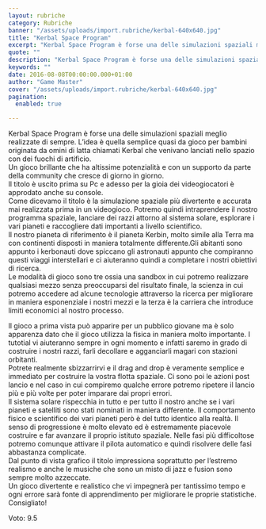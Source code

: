 ```yaml
---
layout: rubriche
category: Rubriche
banner: "/assets/uploads/import.rubriche/kerbal-640x640.jpg"
title: "Kerbal Space Program"
excerpt: "Kerbal Space Program è forse una delle simulazioni spaziali meglio realizzate di sempre. L’idea è quella semplice quasi da gioco per bambini originata da omini di latta chiamati Kerbal che venivano lanciati nello spazio con dei fuochi di artificio. Un gioco brillante che ha altissime potenzialità e con un supporto da parte della community che [&hellip"
quote: ""
description: "Kerbal Space Program è forse una delle simulazioni spaziali meglio realizzate di sempre. L’idea è quella semplice quasi da gioco per bambini originata da omini di latta chiamati Kerbal che venivano lanciati nello spazio con dei fuochi di artificio. Un gioco brillante che ha altissime potenzialità e con un supporto da parte della community che [&hellip"
keywords: ""
date: 2016-08-08T00:00:00.000+01:00
author: "Game Master"
cover: "/assets/uploads/import.rubriche/kerbal-640x640.jpg"
pagination:
  enabled: true

---
```


  
Kerbal Space Program è forse una delle simulazioni spaziali meglio realizzate di sempre. L’idea è quella semplice quasi da gioco per bambini originata da omini di latta chiamati Kerbal che venivano lanciati nello spazio con dei fuochi di artificio.  
Un gioco brillante che ha altissime potenzialità e con un supporto da parte della community che cresce di giorno in giorno.  
Il titolo è uscito prima su Pc e adesso per la gioia dei videogiocatori è approdato anche su console.  
Come dicevamo il titolo è la simulazione spaziale più divertente e accurata mai realizzata prima in un videogioco. Potremo quindi intraprendere il nostro programma spaziale, lanciare dei razzi attorno al sistema solare, esplorare i vari pianeti e raccogliere dati importanti a livello scientifico.  
Il nostro pianeta di riferimento è il pianeta Kerbin, molto simile alla Terra ma con continenti disposti in maniera totalmente differente.Gli abitanti sono appunto i kerbonauti dove spiccano gli astronauti appunto che compiranno questi viaggi interstellari e ci aiuteranno quindi a completare i nostri obiettivi di ricerca.  
Le modalità di gioco sono tre ossia una sandbox in cui potremo realizzare qualsiasi mezzo senza preoccuparsi del risultato finale, la scienza in cui potremo accedere ad alcune tecnologie attraverso la ricerca per migliorare in maniera esponenziale i nostri mezzi e la terza è la carriera che introduce limiti economici al nostro processo.

Il gioco a prima vista può apparire per un pubblico giovane ma è solo apparenza dato che il gioco utilizza la fisica in maniera molto importante. I tutotial vi aiuteranno sempre in ogni momento e infatti saremo in grado di costruire i nostri razzi, farli decollare e agganciarli magari con stazioni orbitanti.  
Potrete realmente sbizzarrirvi e il drag and drop è veramente semplice e immediato per costruire la vostra flotta spaziale. Ci sono poi le azioni post lancio e nel caso in cui compiremo qualche errore potremo ripetere il lancio più e più volte per poter imparare dai propri errori.  
Il sistema solare rispecchia in tutto e per tutto il nostro anche se i vari pianeti e satelliti sono stati nominati in maniera differente. Il comportamento fisico e scientifico dei vari pianeti però è del tutto identico alla realtà. Il senso di progressione è molto elevato ed è estremamente piacevole costruire e far avanzare il proprio istituto spaziale. Nelle fasi più difficoltose potremo comunque attivare il pilota automatico e quindi risolvere delle fasi abbastanza complicate.  
Dal punto di vista grafico il titolo impressiona soprattutto per l’estremo realismo e anche le musiche che sono un misto di jazz e fusion sono sempre molto azzeccate.  
Un gioco divertente e realistico che vi impegnerà per tantissimo tempo e ogni errore sarà fonte di apprendimento per migliorare le proprie statistiche.  
Consigliato!

Voto: 9.5